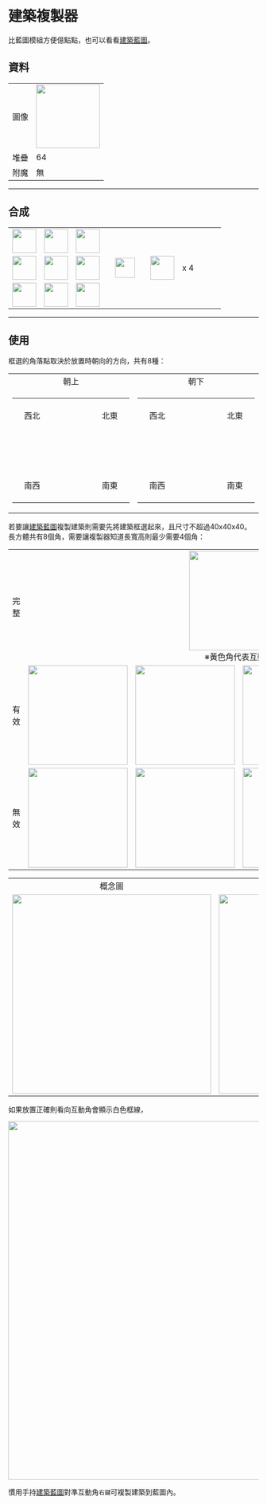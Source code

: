# 建築複製器
比藍圖模組方便億點點，也可以看看[建築藍圖](build_blueprint.md)。

## 資料
<table>
    <tr><td>圖像</td><td><img src="https://i.imgur.com/gs5l20b.png" width="128"/></td></tr>
    <tr><td align="end">堆疊</td><td>64</td></tr>
    <tr><td align="end">附魔</td><td>無</td></tr>
</table>

---

## 合成
<table>
    <tr><td><img src="https://i.imgur.com/ip72f4t.png" width="48"/></td><td><img src="https://i.imgur.com/ip72f4t.png" width="48"/></td><td><img src="https://i.imgur.com/ip72f4t.png" width="48"/></td><td colspan="3"></td></tr>
    <tr><td><img src="https://i.imgur.com/ip72f4t.png" width="48"/></td><td><img src="https://i.imgur.com/IWZz8YM.png" width="48"/></td><td><img src="https://i.imgur.com/ip72f4t.png" width="48"/></td><td width="70" align="center"><img src="https://i.imgur.com/VE0KqIE.png" width="40"/></td><td><img src="https://i.imgur.com/gs5l20b.png" width="48"/></td><td width="70">x 4</td></tr>
    <tr><td><img src="https://i.imgur.com/ip72f4t.png" width="48"/></td><td><img src="https://i.imgur.com/ip72f4t.png" width="48"/></td><td><img src="https://i.imgur.com/ip72f4t.png" width="48"/></td><td colspan="3"></td></tr>
</table>

---

## 使用
框選的角落點取決於放置時朝向的方向，共有8種：

<table>
    <tr><td align="center">朝上</td><td align="center">朝下</td></tr>
    <tr>
        <td>
            <table>
                <tr><td align="center" width="70" height="70">西北</td><td align="center" width="70" height="70"></td><td align="center" width="70" height="70">北東</td></tr>
                <tr><td align="center" width="70" height="70"></td><td align="center" width="70" height="70"></td><td align="center" width="70" height="70"></td></tr>
                <tr><td align="center" width="70" height="70">南西</td><td align="center" width="70" height="70"></td><td align="center" width="70" height="70">南東</td></tr>
            </table>
        </td>
        <td>
            <table>
                <tr><td align="center" width="70" height="70">西北</td><td align="center" width="70" height="70"></td><td align="center" width="70" height="70">北東</td></tr>
                <tr><td align="center" width="70" height="70"></td><td align="center" width="70" height="70"></td><td align="center" width="70" height="70"></td></tr>
                <tr><td align="center" width="70" height="70">南西</td><td align="center" width="70" height="70"></td><td align="center" width="70" height="70">南東</td></tr>
            </table>
        </td>
    </tr>
</table>

若要讓[建築藍圖](build_blueprint.md)複製建築則需要先將建築框選起來，且尺寸不超過40x40x40。  
長方體共有8個角，需要讓複製器知道長寬高則最少需要4個角：  

<table>
         <tr><td align="center">完整</td><td colspan="4" align="center"><img src="https://i.imgur.com/tAiFpvW.png" width="200"/><br/>※黃色角代表互動角</td></tr>
         <tr><td align="center">有效</td><td><img src="https://i.imgur.com/eSNuasK.png" width="200"/></td><td><img src="https://i.imgur.com/uBRIJ2Z.png" width="200"/></td><td><img src="https://i.imgur.com/oZw4Bf7.png" width="200"/></td><td><img src="https://i.imgur.com/BBhxgug.png" width="200"/></td></tr>
         <tr><td align="center">無效</td><td><img src="https://i.imgur.com/Jbjb360.png" width="200"/></td><td><img src="https://i.imgur.com/psfXQyP.png" width="200"/></td><td><img src="https://i.imgur.com/egf7uuW.png" width="200"/></td><td><img src="https://i.imgur.com/8zyFdhi.png" width="200"/></td></tr>
</table>

<table>
    <tr><td align="center">概念圖</td><td align="center">遊戲內</td></tr>
    <tr><td><img src="https://i.imgur.com/eSNuasK.png" width="400"/></td><td><img src="https://i.imgur.com/JngGfRt.png" width="400"/></td></tr>
</table>

如果放置正確則看向互動角會顯示白色框線，  

<img src="https://i.imgur.com/6Fmk6E3.png" width="720"/>

慣用手持[建築藍圖](build_blueprint.md)對準互動角`右鍵`可複製建築到藍圖內。